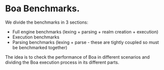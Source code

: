 # Boa Benchmarks.

We divide the benchmarks in 3 sections:
 - Full engine benchmarks (lexing + parsing + realm creation + execution)
 - Execution benchmarks
 - Parsing benchmarks (lexing + parse - these are tightly coupled so must be benchmarked together)

The idea is to check the performance of Boa in different scenarios and dividing the Boa execution
process in its different parts.
